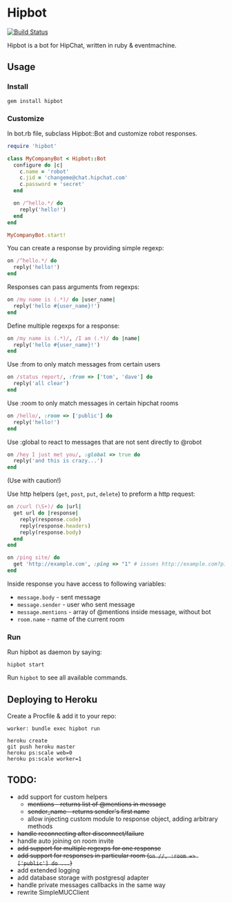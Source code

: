 # Hipbot

[![Build Status](https://secure.travis-ci.org/pewniak747/hipbot.png?branch=master)](http://travis-ci.org/pewniak747/hipbot)

Hipbot is a bot for HipChat, written in ruby & eventmachine.

## Usage

### Install

```
gem install hipbot
```

### Customize

In bot.rb file, subclass Hipbot::Bot and customize robot responses.

``` ruby
require 'hipbot'

class MyCompanyBot < Hipbot::Bot
  configure do |c|
    c.name = 'robot'
    c.jid = 'changeme@chat.hipchat.com'
    c.password = 'secret'
  end

  on /^hello.*/ do
    reply('hello!')
  end
end

MyCompanyBot.start!
```

You can create a response by providing simple regexp:

``` ruby
on /^hello.*/ do
  reply('hello!')
end
```

Responses can pass arguments from regexps:

``` ruby
on /my name is (.*)/ do |user_name|
  reply('hello #{user_name}!')
end
```

Define multiple regexps for a response:

``` ruby
on /my name is (.*)/, /I am (.*)/ do |name|
  reply('hello #{user_name}!')
end
```

Use :from to only match messages from certain users

``` ruby
on /status report/, :from => ['tom', 'dave'] do
  reply('all clear')
end
```

Use :room to only match messages in certain hipchat rooms

``` ruby
on /hello/, :room => ['public'] do
  reply('hello!')
end
```

Use :global to react to messages that are not sent directly to @robot

``` ruby
on /hey I just met you/, :global => true do
  reply('and this is crazy...')
end
```

(Use with caution!)

Use http helpers (`get`, `post`, `put`, `delete`) to preform a http request:

``` ruby
on /curl (\S+)/ do |url|
  get url do |response|
    reply(response.code)
    reply(response.headers)
    reply(response.body)
  end
end
```

``` ruby
on /ping site/ do
  get 'http://example.com', :ping => "1" # issues http://example.com?ping=1
end
```

Inside response you have access to following variables:

* `message.body` - sent message
* `message.sender` - user who sent message
* `message.mentions` - array of @mentions inside message, without bot
* `room.name` - name of the current room

### Run

Run hipbot as daemon by saying:

```
hipbot start
```

Run `hipbot` to see all available commands.

## Deploying to Heroku

Create a Procfile & add it to your repo:

```
worker: bundle exec hipbot run
```

```
heroku create
git push heroku master
heroku ps:scale web=0
heroku ps:scale worker=1
```

## TODO:

* add support for custom helpers
  * ~~mentions - returns list of @mentions in message~~
  * ~~sender_name - returns sender's first name~~
  * allow injecting custom module to response object, adding arbitrary methods
* ~~handle reconnecting after disconnect/failure~~
* handle auto joining on room invite
* ~~add support for multiple regexps for one response~~
* ~~add support for responses in particular room (`on //, :room => ['public'] do ...`)~~
* add extended logging
* add database storage with postgresql adapter
* handle private messages callbacks in the same way
* rewrite SimpleMUCClient
